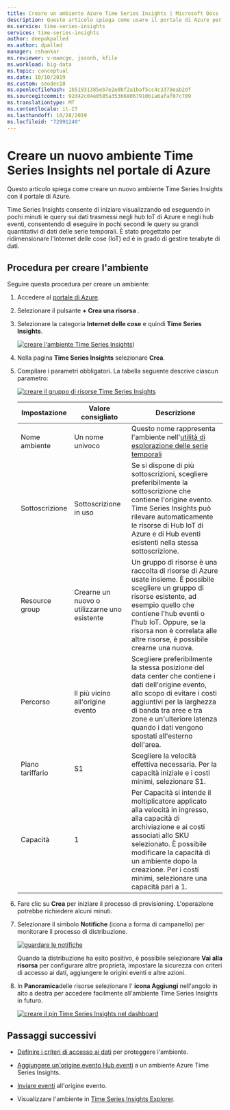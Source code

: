 ```yaml
---
title: Creare un ambiente Azure Time Series Insights | Microsoft Docs
description: Questo articolo spiega come usare il portale di Azure per creare un nuovo ambiente Time Series Insights.
ms.service: time-series-insights
services: time-series-insights
author: deepakpalled
ms.author: dpalled
manager: cshankar
ms.reviewer: v-mamcge, jasonh, kfile
ms.workload: big-data
ms.topic: conceptual
ms.date: 10/10/2019
ms.custom: seodec18
ms.openlocfilehash: 1b51931385eb7e2e0bf2a1baf5cc4c3379eab2df
ms.sourcegitcommit: 92d42c04e0585a353668067910b1a6afaf07c709
ms.translationtype: MT
ms.contentlocale: it-IT
ms.lasthandoff: 10/28/2019
ms.locfileid: "72991240"
---
```

# <a name="create-a-new-time-series-insights-environment-in-the-azure-portal"></a>Creare un nuovo ambiente Time Series Insights nel portale di Azure

Questo articolo spiega come creare un nuovo ambiente Time Series Insights con il portale di Azure.

Time Series Insights consente di iniziare visualizzando ed eseguendo in pochi minuti le query sui dati trasmessi negli hub IoT di Azure e negli hub eventi, consentendo di eseguire in pochi secondi le query su grandi quantitativi di dati delle serie temporali.  È stato progettato per ridimensionare l'Internet delle cose (IoT) ed è in grado di gestire terabyte di dati.

## <a name="steps-to-create-the-environment"></a>Procedura per creare l'ambiente

Seguire questa procedura per creare un ambiente:

1. Accedere al [portale di Azure](https://portal.azure.com).

1. Selezionare il pulsante **+ Crea una risorsa** .

1. Selezionare la categoria **Internet delle cose** e quindi **Time Series Insights**.

   [![creare l'ambiente Time Series Insights](media/time-series-insights-get-started/1-new-tsi.png)](media/time-series-insights-get-started/1-new-tsi.png#lightbox))

1. Nella pagina **Time Series Insights** selezionare **Crea**.

1. Compilare i parametri obbligatori. La tabella seguente descrive ciascun parametro:
   
   [![creare il gruppo di risorse Time Series Insights](media/time-series-insights-get-started/2-create-tsi.png)](media/time-series-insights-get-started/2-create-tsi.png#lightbox)
   
   Impostazione|Valore consigliato|Descrizione
   ---|---|---
   Nome ambiente | Un nome univoco | Questo nome rappresenta l'ambiente nell'[utilità di esplorazione delle serie temporali](https://insights.timeseries.azure.com)
   Sottoscrizione | Sottoscrizione in uso | Se si dispone di più sottoscrizioni, scegliere preferibilmente la sottoscrizione che contiene l'origine evento. Time Series Insights può rilevare automaticamente le risorse di Hub IoT di Azure e di Hub eventi esistenti nella stessa sottoscrizione.
   Resource group | Crearne un nuovo o utilizzarne uno esistente | Un gruppo di risorse è una raccolta di risorse di Azure usate insieme. È possibile scegliere un gruppo di risorse esistente, ad esempio quello che contiene l'hub eventi o l'hub IoT. Oppure, se la risorsa non è correlata alle altre risorse, è possibile crearne una nuova.
   Percorso | Il più vicino all'origine evento | Scegliere preferibilmente la stessa posizione del data center che contiene i dati dell'origine evento, allo scopo di evitare i costi aggiuntivi per la larghezza di banda tra aree e tra zone e un'ulteriore latenza quando i dati vengono spostati all'esterno dell'area.
   Piano tariffario | S1 | Scegliere la velocità effettiva necessaria. Per la capacità iniziale e i costi minimi, selezionare S1.
   Capacità | 1 | Per Capacità si intende il moltiplicatore applicato alla velocità in ingresso, alla capacità di archiviazione e ai costi associati allo SKU selezionato.  È possibile modificare la capacità di un ambiente dopo la creazione. Per i costi minimi, selezionare una capacità pari a 1. 
  
1. Fare clic su **Crea** per iniziare il processo di provisioning. L'operazione potrebbe richiedere alcuni minuti.

1. Selezionare il simbolo **Notifiche** (icona a forma di campanello) per monitorare il processo di distribuzione.

   [![guardare le notifiche](media/time-series-insights-get-started/3-notifications.png)](media/time-series-insights-get-started/3-notifications.png#lightbox)

    Quando la distribuzione ha esito positivo, è possibile selezionare **Vai alla risorsa** per configurare altre proprietà, impostare la sicurezza con criteri di accesso ai dati, aggiungere le origini eventi e altre azioni.

1. In **Panoramica**delle risorse selezionare l' **icona Aggiungi** nell'angolo in alto a destra per accedere facilmente all'ambiente Time Series Insights in futuro.

   [![creare il pin Time Series Insights nel dashboard](media/time-series-insights-get-started/4-pin-create.png)](media/time-series-insights-get-started/4-pin-create.png#lightbox)

## <a name="next-steps"></a>Passaggi successivi

* [Definire i criteri di accesso ai dati](time-series-insights-data-access.md) per proteggere l'ambiente.

* [Aggiungere un'origine evento Hub eventi](time-series-insights-how-to-add-an-event-source-eventhub.md) a un ambiente Azure Time Series Insights.

* [Inviare eventi](time-series-insights-send-events.md) all'origine evento.

* Visualizzare l'ambiente in [Time Series Insights Explorer](https://insights.timeseries.azure.com).
